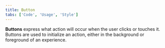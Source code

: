 ```yaml
---
title: Button
tabs: ['Code', 'Usage', 'Style']
---
```


**Buttons** express what action will occur when the user clicks or touches it. Buttons are used to initialize an action, either in the background or foreground of an experience.

<component 
    name="Primary Button"
    component="button"
    variation="button--primary" 
    experimental="true"
    >
</component>
<component 
    name="Secondary Button"
    component="button"
    variation="button--secondary" 
    experimental="true"
    >
</component>
<component 
    name="Tertiary Button"
    component="button"
    variation="button--tertiary" 
    experimental="true"
    >
</component>
<component 
    name="Ghost Button"
    component="button"
    variation="button--ghost" 
    experimental="true"
    >
</component>
<component 
    name="Danger button"
    component="button"
    variation="button--danger--primary" 
    experimental="true"
    >
</component>
<component 
    name="Small Primary button"
    component="button"
    variation="button--primary--small" 
    experimental="true"
    >
</component>
<component 
    name="Small secondary button"
    component="button"
    variation="button--secondary--small" 
    experimental="true"
    >
</component>
<component 
    name="Small tertiary button"
    component="button"
    variation="button--tertiary--small" 
    experimental="true"
    >
</component>
<component 
    name="Small ghost button"
    component="button"
    variation="button--ghost--small" 
    experimental="true"
    >
</component>
<component 
    name="Small danger button"
    component="button"
    variation="button--danger--primary--small" 
    experimental="true"
    >
</component>
<component-docs component="button" experimental="true"></component-docs>
